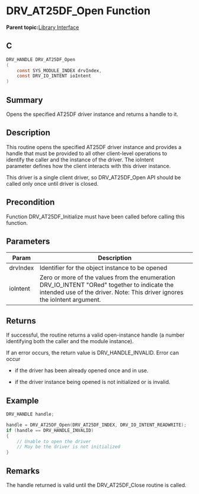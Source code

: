# DRV\_AT25DF\_Open Function

**Parent topic:**[Library Interface](GUID-6D9FA3F1-00EF-4C4D-AC06-CF95F5137ACB.md)

## C

```c
DRV_HANDLE DRV_AT25DF_Open
(
    const SYS_MODULE_INDEX drvIndex,
    const DRV_IO_INTENT ioIntent
)
```

## Summary

Opens the specified AT25DF driver instance and returns a handle to it.

## Description

This routine opens the specified AT25DF driver instance and provides a<br />handle that must be provided to all other client-level operations to<br />identify the caller and the instance of the driver. The ioIntent<br />parameter defines how the client interacts with this driver instance.

This driver is a single client driver, so DRV\_AT25DF\_Open API should be<br />called only once until driver is closed.

## Precondition

Function DRV\_AT25DF\_Initialize must have been called before calling this function.

## Parameters

|Param|Description|
|-----|-----------|
|drvIndex|Identifier for the object instance to be opened|
|ioIntent|Zero or more of the values from the enumeration DRV\_IO\_INTENT "ORed" together to indicate the intended use of the driver. Note: This driver ignores the ioIntent argument.|

## Returns

If successful, the routine returns a valid open-instance handle \(a number identifying both the caller and the module instance\).

If an error occurs, the return value is DRV\_HANDLE\_INVALID. Error can occur

-   if the driver has been already opened once and in use.

-   if the driver instance being opened is not initialized or is invalid.


## Example

```c
DRV_HANDLE handle;

handle = DRV_AT25DF_Open(DRV_AT25DF_INDEX, DRV_IO_INTENT_READWRITE);
if (handle == DRV_HANDLE_INVALID)
{
    // Unable to open the driver
    // May be the driver is not initialized
}
```

## Remarks

The handle returned is valid until the DRV\_AT25DF\_Close routine is called.

